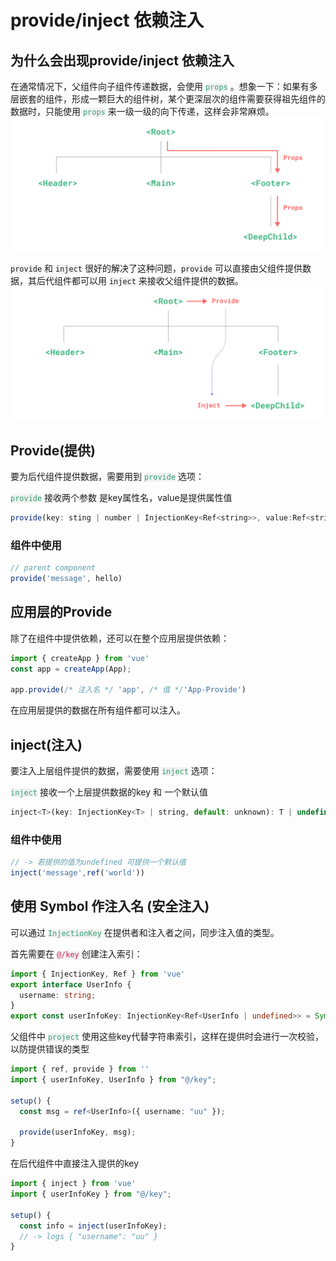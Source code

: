 # provide/inject 依赖注入

## 为什么会出现provide/inject 依赖注入
在通常情况下，父组件向子组件传递数据，会使用 <code style='background: #f1f1f1;color:#33a06f;border-radius:4px;'>props</code> 。想象一下：如果有多层嵌套的组件，形成一颗巨大的组件树，某个更深层次的组件需要获得祖先组件的数据时，只能使用  <code style='background: #f1f1f1;color:#33a06f;border-radius:4px;'>props</code> 来一级一级的向下传递，这样会非常麻烦。
![props逐级向下传递](/images/props.png)

<code style='background: #f1f1f1;border-radius:4px;'>provide</code> 和 <code style='background: #f1f1f1;border-radius:4px;'>inject</code> 很好的解决了这种问题，<code style='background: #f1f1f1;border-radius:4px;'>provide</code> 可以直接由父组件提供数据，其后代组件都可以用 <code style='background: #f1f1f1;border-radius:4px;'>inject</code> 来接收父组件提供的数据。
![provideInject](/images/provide-inject.png)


## Provide(提供)
要为后代组件提供数据，需要用到 <code style='background: #f1f1f1;color:#33a06f;border-radius:4px;'>provide</code> 选项：

<code style='background: #f1f1f1;color:#33a06f;border-radius:4px;'>provide</code> 接收两个参数
是key属性名，value是提供属性值
```js
provide(key: sting | number | InjectionKey<Ref<string>>, value:Ref<string>):void
```

### 组件中使用
```js
// parent component
provide('message', hello)
```

## 应用层的Provide
除了在组件中提供依赖，还可以在整个应用层提供依赖：
```js
import { createApp } from 'vue'
const app = createApp(App);

app.provide(/* 注入名 */ 'app', /* 值 */'App-Provide')
```
在应用层提供的数据在所有组件都可以注入。



## inject(注入)
要注入上层组件提供的数据，需要使用 <code style='background: #f1f1f1;color:#33a06f;border-radius:4px;'>inject</code> 选项：

<code style='background: #f1f1f1;color:#33a06f;border-radius:4px;'>inject</code> 接收一个上层提供数据的key 和 一个默认值
```js
inject<T>(key: InjectionKey<T> | string, default: unknown): T | undefined;
```

### 组件中使用
```js
// -> 若提供的值为undefined 可提供一个默认值
inject('message',ref('world'))

```

## 使用 Symbol 作注入名 (安全注入)
可以通过 <code style='background: #f1f1f1;color:#33a06f;border-radius:4px;'>InjectionKey</code> 在提供者和注入者之间，同步注入值的类型。

首先需要在 <code style='background: #f2f2f2;color:#c7254e;border-radius:4px;'>@/key</code> 创建注入索引：
```ts
import { InjectionKey, Ref } from 'vue'
export interface UserInfo {
  username: string;
}
export const userInfoKey: InjectionKey<Ref<UserInfo | undefined>> = Symbol();
```

父组件中 <code style='background: #f1f1f1;color:#33a06f;border-radius:4px;'>project</code> 使用这些key代替字符串索引，这样在提供时会进行一次校验，以防提供错误的类型
```ts
import { ref, provide } from ''
import { userInfoKey, UserInfo } from "@/key";

setup() {
  const msg = ref<UserInfo>({ username: "uu" });

  provide(userInfoKey, msg);
}
```

在后代组件中直接注入提供的key
```ts
import { inject } from 'vue'
import { userInfoKey } from "@/key";

setup() {
  const info = inject(userInfoKey);
  // -> logs { "username": "uu" }
}
```